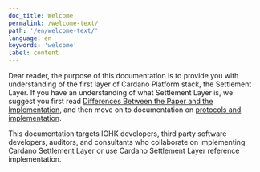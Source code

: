 ```yaml
---
doc_title: Welcome
permalink: /welcome-text/
path: '/en/welcome-text/'
language: en
keywords: 'welcome'
label: content
---
```


Dear reader, the purpose of this documentation is to provide you with understanding of the first layer of Cardano Platform stack, the Settlement Layer. If you have an understanding of what Settlement Layer is, we suggest you first read [Differences Between the Paper and the Implementation](/cardano/differences/), and then move on to documentation on [protocols and implementation](/technical/protocols/csl-application-level/).

This documentation targets IOHK developers, third party software developers, auditors, and consultants who collaborate on implementing Cardano Settlement Layer or use Cardano Settlement Layer reference implementation.
